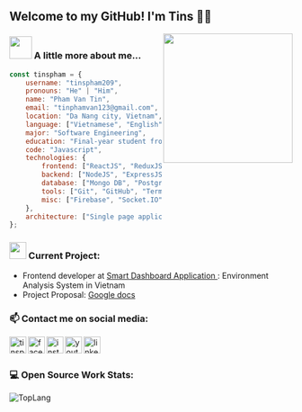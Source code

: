 ## Welcome to my GitHub! I'm Tins 👨‍💻

<img align='right' src="https://media.giphy.com/media/M9gbBd9nbDrOTu1Mqx/giphy.gif" width="230">

### <img src="https://media.giphy.com/media/VgCDAzcKvsR6OM0uWg/giphy.gif" width="40"> A little more about me...

```js
const tinspham = {
	username: "tinspham209",
	pronouns: "He" | "Him",
	name: "Pham Van Tin",
	email: "tinphamvan123@gmail.com",
	location: "Da Nang city, Vietnam",
	language: ["Vietnamese", "English"],
	major: "Software Engineering",
	education: "Final-year student from Duy Tan University",
	code: "Javascript",
	technologies: {
		frontend: ["ReactJS", "ReduxJS", "Material-UI", "styled-components"],
		backend: ["NodeJS", "ExpressJS"],
		database: ["Mongo DB", "PostgreSQL", "Firebase Storage"],
		tools: ["Git", "GitHub", "Terminal", "Katalon", "Photoshop", "Premiere"],
		misc: ["Firebase", "Socket.IO", "Linux/WSL2"],
	},
	architecture: ["Single page applications", "MVC Model"],
};
```

### <img src="https://media.giphy.com/media/WUlplcMpOCEmTGBtBW/giphy.gif" width="30"> Current Project:

- Frontend developer at <a href="http://sda-research.ml/">Smart Dashboard Application </a>: Environment Analysis System in Vietnam
- Project Proposal: <a href="https://docs.google.com/document/d/1tQOYTQQ053oVq-IgPckF-CdjePMqiaZQ1QnrVysQJ8U/edit#heading=h.b2p1ajfljp21">Google docs</a>

### 📫 Contact me on social media:

[<img align="left" alt="tinspham.info" width="30px" src="https://img.icons8.com/cotton/64/000000/globe.png"/>][website]
[<img align="left" alt="facebook | Facebook" width="30px" src="https://img.icons8.com/dusk/64/000000/facebook-new.png" />][facebook]
[<img align="left" alt="instagram | Instagram" width="30px" src="https://img.icons8.com/fluent/48/000000/instagram-new.png" />][instagram]
[<img align="left" alt="youtube | Youtube" width="30px" src="https://img.icons8.com/doodle/48/000000/youtube-play.png" />][youtube]
[<img align="left" alt="linkedin | Linkedin" width="30px" src="https://img.icons8.com/doodle/48/000000/linkedin-circled.png" />][linkedin]
<br />
<br />

### 💻 Open Source Work Stats:

<img align="left" alt="TopLang" src="https://github-readme-stats.vercel.app/api?username=tinspham209" />

[website]: https://tinspham.info
[facebook]: https://fb.com/tinspham.209
[instagram]: https://instagram.com/phamthitins
[youtube]: https://www.youtube.com/channel/UC7Yl-1r1qQwSB1Rej2UlaNQ/
[linkedin]: https://www.linkedin.com/in/phamvantins/
[webdevplaylist]: https://tinspham.info
